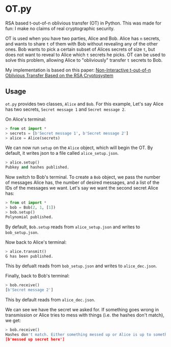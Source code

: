 # OT.py
RSA based t-out-of-n oblivious transfer (OT) in Python. This was made for fun: I make no claims of real cryptographic security.

OT is used when you have two parties, Alice and Bob. Alice has `n` secrets, and wants to share `t` of them with Bob without revealing any of the other ones. Bob wants to pick a certain subset of Alices secrets of size `t`, but does not want to reveal to Alice which `t` secrets he picks. OT can be used to solve this problem, allowing Alice to "obliviously" transfer `t` secrets to Bob.

My implementation is based on this paper: [Non-Interactive t-out-of-n Oblivious Transfer Based on the RSA Cryptosystem](http://ieeexplore.ieee.org.sci-hub.io/stamp/stamp.jsp?arnumber=4457650)

## Usage

`ot.py` provides two classes, `Alice` and `Bob`. For this example, Let's say Alice has two secrets, `Secret message 1` and `Secret message 2`.

On Alice's terminal:

```python
> from ot import *
> secrets = [b'Secret message 1', b'Secret message 2']
> alice = Alice(secrets)
```

We can now run `setup` on the `Alice` object, which will begin the OT. By default, it writes json to a file called `alice_setup.json`.
```python
> alice.setup()
Pubkey and hashes published.
```

Now switch to Bob's terminal. To create a `Bob` object, we pass the number of messages Alice has, the number of desired messages, and a list of the IDs of the messages we want. Let's say we want the second secret Alice has:
```python
> from ot import *
> bob = Bob(2, 1, [1])
> bob.setup()
Polynomial published.
```
By default, `Bob.setup` reads from `alice_setup.json` and writes to `bob_setup.json`.

Now back to Alice's terminal:

```python
> alice.transmit()
G has been published.
```

This by defualt reads from `bob_setup.json` and writes to `alice_dec.json`.

Finally, back to Bob's terminal:
```python
> bob.receive()
[b'Secret message 2']
```

This by default reads from `alice_dec.json`.

We can see we have the secret we asked for. If something goes wrong in transmission or Alice tries to mess with things (i.e. the hashes don't match), we get:
```python
> bob.receive()
Hashes don't match. Either something messed up or Alice is up to something.
[b'messed up secret here']
```
